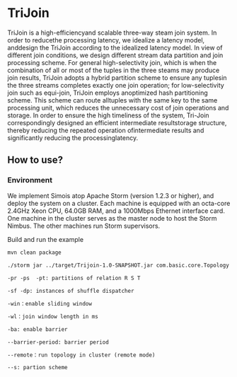 # TriJoin

TriJoin is a high-efficiencyand scalable three-way steam join system. In order to reducethe  processing  latency,  we  idealize  a  latency  model,  anddesign the TriJoin according to the idealized latency model. In view  of  different  join  conditions,  we  design  different  stream data  partition  and  join  processing  scheme.  For  general  high-selectivity join, which is when the combination of all or most of  the  tuples  in  the  three  steams  may  produce  join  results, TriJoin adopts a hybrid partition scheme to ensure any tuplesin  the  three  streams  completes  exactly  one  join  operation; for low-selectivity join such as equi-join, TriJoin employs anoptimized hash partitioning scheme. This scheme can route alltuples  with  the  same  key  to  the  same  processing  unit,  which reduces  the  unnecessary  cost  of  join  operations  and  storage. In  order  to  ensure  the  high  timeliness  of  the  system,  Tri-Join correspondingly designed an efficient intermediate resultstorage  structure,  thereby  reducing  the  repeated  operation  ofintermediate results and significantly reducing the processinglatency. 

## How to use?

### Environment

We implement Simois atop Apache Storm (version 1.2.3 or higher), and deploy the system on a cluster. Each machine is equipped with an octa-core 2.4GHz Xeon CPU, 64.0GB RAM, and a 1000Mbps Ethernet interface card. One machine in the cluster serves as the master node to host the Storm Nimbus. The other machines run Storm supervisors.

Build and run the example

```txt
mvn clean package

./storm jar ../target/Trijoin-1.0-SNAPSHOT.jar com.basic.core.Topology -n 90 -pr 45 -ps 45 -pt 45 -sf 8 -dp 8 -win -wl 2000 --remote --s random
 
-pr -ps  -pt: partitions of relation R S T

-sf -dp: instances of shuffle dispatcher

-win：enable sliding window

-wl：join window length in ms  

-ba: enable barrier  

--barrier-period: barrier period

--remote：run topology in cluster (remote mode)

--s: partion scheme

```
